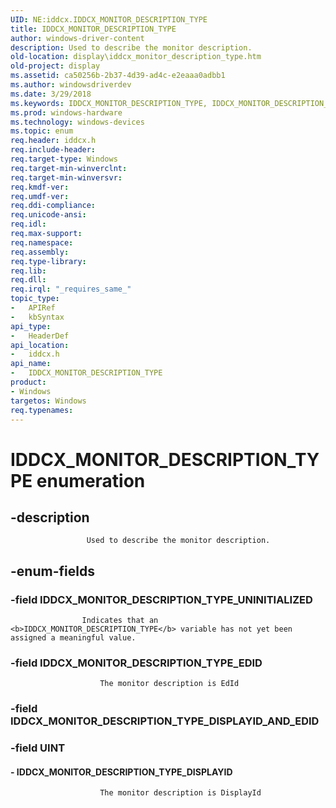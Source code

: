 ```yaml
---
UID: NE:iddcx.IDDCX_MONITOR_DESCRIPTION_TYPE
title: IDDCX_MONITOR_DESCRIPTION_TYPE
author: windows-driver-content
description: Used to describe the monitor description.
old-location: display\iddcx_monitor_description_type.htm
old-project: display
ms.assetid: ca50256b-2b37-4d39-ad4c-e2eaaa0adbb1
ms.author: windowsdriverdev
ms.date: 3/29/2018
ms.keywords: IDDCX_MONITOR_DESCRIPTION_TYPE, IDDCX_MONITOR_DESCRIPTION_TYPE enumeration [Display Devices], IDDCX_MONITOR_DESCRIPTION_TYPE_DISPLAYID, IDDCX_MONITOR_DESCRIPTION_TYPE_EDID, IDDCX_MONITOR_DESCRIPTION_TYPE_UNINITIALIZED, display.iddcx_monitor_description_type, iddcx/IDDCX_MONITOR_DESCRIPTION_TYPE, iddcx/IDDCX_MONITOR_DESCRIPTION_TYPE_DISPLAYID, iddcx/IDDCX_MONITOR_DESCRIPTION_TYPE_EDID, iddcx/IDDCX_MONITOR_DESCRIPTION_TYPE_UNINITIALIZED
ms.prod: windows-hardware
ms.technology: windows-devices
ms.topic: enum
req.header: iddcx.h
req.include-header: 
req.target-type: Windows
req.target-min-winverclnt: 
req.target-min-winversvr: 
req.kmdf-ver: 
req.umdf-ver: 
req.ddi-compliance: 
req.unicode-ansi: 
req.idl: 
req.max-support: 
req.namespace: 
req.assembly: 
req.type-library: 
req.lib: 
req.dll: 
req.irql: "_requires_same_"
topic_type:
-	APIRef
-	kbSyntax
api_type:
-	HeaderDef
api_location:
-	iddcx.h
api_name:
-	IDDCX_MONITOR_DESCRIPTION_TYPE
product:
- Windows
targetos: Windows
req.typenames: 
---
```


# IDDCX_MONITOR_DESCRIPTION_TYPE enumeration


## -description



                     Used to describe the monitor description.
                


## -enum-fields




### -field IDDCX_MONITOR_DESCRIPTION_TYPE_UNINITIALIZED


                        
                    Indicates that an <b>IDDCX_MONITOR_DESCRIPTION_TYPE</b> variable has not yet been assigned a meaningful value.


### -field IDDCX_MONITOR_DESCRIPTION_TYPE_EDID


                        The monitor description is EdId
                    


### -field IDDCX_MONITOR_DESCRIPTION_TYPE_DISPLAYID_AND_EDID


### -field UINT




#### - IDDCX_MONITOR_DESCRIPTION_TYPE_DISPLAYID


                        The monitor description is DisplayId
                    

